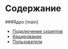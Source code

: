 Содержание
==========


###Ядро [main]

* [Подключение скриптов](https://github.com/kolibri1/BitrixBook/blob/master/scripts.md) 
* [Кеширование](https://github.com/kolibri1/BitrixBook/blob/master/cache.md)
* [Пользователи](https://github.com/kolibri1/BitrixBook/blob/master/users.md) 



